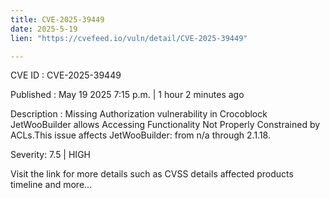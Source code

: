 ```yaml
---
title: CVE-2025-39449
date: 2025-5-19
lien: "https://cvefeed.io/vuln/detail/CVE-2025-39449"

---
```


CVE ID : CVE-2025-39449

Published :  May 19
2025
7:15 p.m. | 1 hour
2 minutes ago

Description : Missing Authorization vulnerability in Crocoblock JetWooBuilder allows Accessing Functionality Not Properly Constrained by ACLs.This issue affects JetWooBuilder: from n/a through 2.1.18.

Severity: 7.5 | HIGH

Visit the link for more details
such as CVSS details
affected products
timeline
and more...
